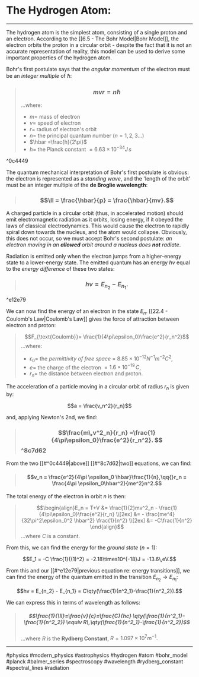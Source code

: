 # The Hydrogen Atom:
***

The hydrogen atom is the simplest atom, consisting of a single proton and an electron. According to the [[6.5 - The Bohr Model|Bohr Model]], the electron orbits the proton in a circular orbit - despite the fact that it is not an accurate representation of reality, this model can be used to derive some important properties of the hydrogen atom.

Bohr's first postulate says that the *angular momentum* of the electron must be an *integer multiple* of $\hbar$:

> ### $$mvr = n\hbar $$
> ...where:
> - $m =$ mass of electron
> - $v =$ speed of electron
> - $r =$ radius of electron's orbit
> - $n =$ the principal quantum number ($n=1,2,3\dots$)
> - $\hbar =\frac{h}{2\pi}$ 
> - $h =$ the Planck constant $=6.63 \times 10^{-34}J\,s$  

^0c4449

The quantum mechanical interpretation of Bohr's first postulate is obvious: the electron is represented as a *standing wave*, and the 'length of the orbit' must be an integer multiple of the **de Broglie wavelength**:

> ### $$\ll = \frac{\hbar}{p} = \frac{\hbar}{mv}.$$


A charged particle in a circular orbit (thus, in accelerated motion) should emit electromagnetic radiation as it orbits, losing energy, if it obeyed the laws of classical electrodynamics. This would cause the electron to rapidly spiral down towards the nucleus, and the atom would collapse. Obviously, this does not occur, so we must accept Bohr's second postulate: *an electron moving in an **allowed** orbit around a nucleus does **not** radiate*.

Radiation is emitted only when the electron jumps from a higher-energy state to a lower-energy state. The emitted quantum has an energy $hv$ equal to the *energy difference* of these two states:

> ### $$hv=E_{n_2}-E_{n_1}.$$

^e12e79

We can now find the energy of an electron in the state $E_n$. [[22.4 - Coulomb's Law|Coulomb's Law]] gives the force of attraction between electron and proton:

>$$F_{\text{Coulomb}}= \frac{1}{4\pi\epsilon_0}\frac{e^2}{r_n^2}$$
>...where:
>- $\epsilon_0 =$ the *permittivity of free space* = $8.85\times10^{-12}N^{-1}m^{-2}C^2$,
>- $e =$ the charge of the electron $= 1.6 \times10^{-19}\,C$,
>- $r_n =$ the distance between electron and proton.

The acceleration of a particle moving in a circular orbit of radius $r_n$ is given by:

$$a = \frac{v_n^2}{r_n}$$

and, applying Newton's 2nd, we find:

> ###   $$\frac{m\,v^2_n}{r_n} =\frac{1}{4\pi\epsilon_0}\frac{e^2}{r_n^2}. $$ ^8c7d62
  
  From the two [[#^0c4449|above]] [[#^8c7d62|two]] equations, we can find:
  
  > #### $$v_n = \frac{e^2}{4\pi \epsilon_0	\hbar}\frac{1}{n},\qq{}r_n =  \frac{4\pi \epsilon_0\hbar^2}{me^2}n^2.$$


The total energy of the electron in orbit $n$ is then:


> $$\begin{align}E_n = T+V &= \frac{1}{2}mv^2_n - \frac{1}{4\pi\epsilon_0}\frac{e^2}{r_n} \\[2ex] &= - \frac{me^4}{32\pi^2\epsilon_0^2 \hbar^2} \frac{1}{n^2} \\[2ex] &= -C\frac{1}{n^2}  \end{align}$$...where $C$ is a constant. 

From this, we can find the energy for the *ground state* $(n=1)$:

$$E_1 = -C \frac{1}{(1)^2} = -2.18\times10^{-18}J = -13.6\,eV.$$

From this and our [[#^e12e79|previous equation re: energy transitions]], we can find the energy of the quantum emitted in the transition $E_{n_2}\to E_{n_1}$:

$$hv = E_{n_2} -  E_{n_1} = C\qty(\frac{1}{n^2_1}-\frac{1}{n^2_2}).$$

We can express this in terms of wavelength as follows:

> ##### $$\frac{1}{\ll}=\frac{v}{c}=\frac{C}{hc} \qty(\frac{1}{n^2_1}-\frac{1}{n^2_2}) \equiv R\,\qty(\frac{1}{n^2_1}-\frac{1}{n^2_2})$$
> ...where $R$ is the **Rydberg Constant**, $R =1.097\times10^7 m^{-1}.$



***

#physics #modern_physics #astrophysics #hydrogen #atom #bohr_model #planck #balmer_series #spectroscopy #wavelength #rydberg_constant
#spectral_lines #radiation
